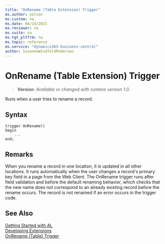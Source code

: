 ```yaml
---
title: "OnRename (Table Extension) Trigger"
ms.author: solsen
ms.custom: na
ms.date: 04/14/2021
ms.reviewer: na
ms.suite: na
ms.tgt_pltfrm: na
ms.topic: reference
ms.service: "dynamics365-business-central"
author: SusanneWindfeldPedersen
---
```

[//]: # (START>DO_NOT_EDIT)
[//]: # (IMPORTANT:Do not edit any of the content between here and the END>DO_NOT_EDIT.)
[//]: # (Any modifications should be made in the .xml files in the ModernDev repo.)

# OnRename (Table Extension) Trigger
> **Version**: _Available or changed with runtime version 1.0._

Runs when a user tries to rename a record.



## Syntax
```
trigger OnRename()
begin
    ...
end;
```



[//]: # (IMPORTANT: END>DO_NOT_EDIT)

## Remarks  
When you rename a record in one location, it is updated in all other locations. It runs automatically when the user changes a record's primary key field in a page from the Web Client.  The OnRename trigger runs after field validation and before the default renaming behavior, which checks that the new name does not correspond to an already existing record before the rename occurs. The record is not renamed if an error occurs in the trigger code.  

## See Also  
[Getting Started with AL](../../devenv-get-started.md)  
[Developing Extensions](../../devenv-dev-overview.md)  
[OnRename (Table) Trigger](../table/devenv-onrename-table-trigger.md)
